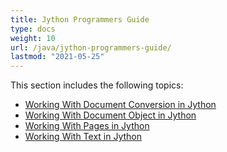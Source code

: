 ```yaml
---
title: Jython Programmers Guide
type: docs
weight: 10
url: /java/jython-programmers-guide/
lastmod: "2021-05-25"
---
```


This section includes the following topics:

- [Working With Document Conversion in Jython](/pdf/java/working-with-document-conversion-in-jython/)
- [Working With Document Object in Jython](/pdf/java/working-with-document-object-in-jython/)
- [Working With Pages in Jython](/pdf/java/working-with-pages-in-jython/)
- [Working With Text in Jython](/pdf/java/working-with-text-in-jython/)
